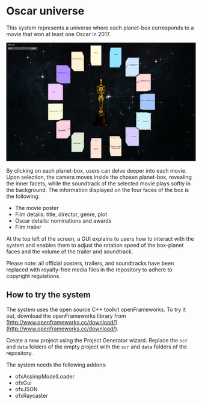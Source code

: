 # Oscar universe

This system represents a universe where each planet-box corresponds to a movie that won at least one Oscar in 2017. 

![Oscar universe with movies that won at least one Oscar in 2017](oscar-universe.png)

By clicking on each planet-box, users can delve deeper into each movie. Upon selection, the camera moves inside the chosen planet-box, revealing the inner facets, while the soundtrack of the selected movie plays softly in the background. The information displayed on the four faces of the box is the following:  
* The movie poster
* Film details: title, director, genre, plot
* Oscar details: nominations and awards
* Film trailer
  
At the top left of the screen, a GUI explains to users how to interact with the system and enables them to adjust the rotation speed of the box-planet faces and the volume of the trailer and soundtrack.

Please note: all official posters, trailers, and soundtracks have been replaced with royalty-free media files in the repository to adhere to copyright regulations.


## How to try the system

The system uses the open source C++ toolkit openFrameworks. To try it out, download the openFrameworks library from
[http://www.openframeworks.cc/download/](http://www.openframeworks.cc/download/).

Create a new project using the Project Generator wizard.
Replace the `scr` and `data` folders of the empty project with the `scr` and `data` folders of the repository.

The system needs the following addons:
* ofxAssimpModelLoader
* ofxGui
* ofxJSON
* ofxRaycaster
